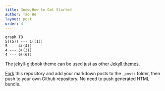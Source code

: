 ```yaml
---
title: 3new.How to Get Started
author: Tao He
layout: post
order: 4
---
```


```mermaid
graph TB
5((5)) --- 1((1))
5 --- 4((4))
4 --- 3((3))
4 --- 6((6))
```

The jekyll-gitbook theme can be used just as other [Jekyll themes][1].

[Fork][2] this repository and add your markdown posts to the `_posts` folder, then
push to your own Github repository. No need to push generated HTML bundle.

[1]: https://pages.github.com/themes
[2]: https://github.com/sighingnow/jekyll-gitbook/fork